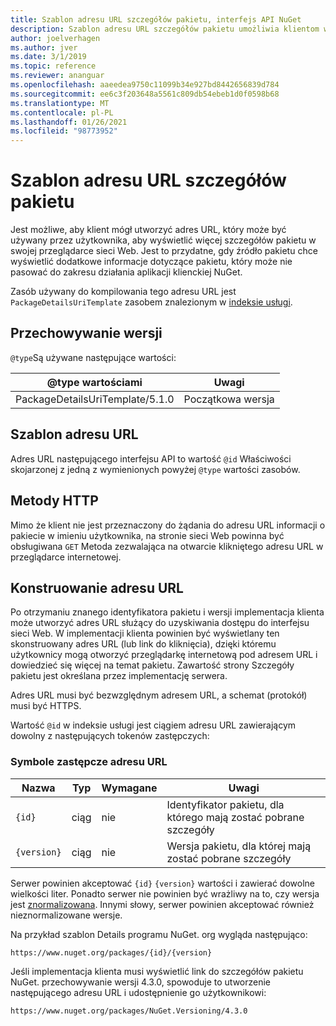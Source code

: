 ```yaml
---
title: Szablon adresu URL szczegółów pakietu, interfejs API NuGet
description: Szablon adresu URL szczegółów pakietu umożliwia klientom wyświetlanie w ich interfejsie użytkownika linku internetowego do większej liczby szczegółów pakietu
author: joelverhagen
ms.author: jver
ms.date: 3/1/2019
ms.topic: reference
ms.reviewer: ananguar
ms.openlocfilehash: aaeedea9750c11099b34e927bd8442656839d784
ms.sourcegitcommit: ee6c3f203648a5561c809db54ebeb1d0f0598b68
ms.translationtype: MT
ms.contentlocale: pl-PL
ms.lasthandoff: 01/26/2021
ms.locfileid: "98773952"
---
```

# <a name="package-details-url-template"></a>Szablon adresu URL szczegółów pakietu

Jest możliwe, aby klient mógł utworzyć adres URL, który może być używany przez użytkownika, aby wyświetlić więcej szczegółów pakietu w swojej przeglądarce sieci Web. Jest to przydatne, gdy źródło pakietu chce wyświetlić dodatkowe informacje dotyczące pakietu, który może nie pasować do zakresu działania aplikacji klienckiej NuGet.

Zasób używany do kompilowania tego adresu URL jest `PackageDetailsUriTemplate` zasobem znalezionym w [indeksie usługi](service-index.md).

## <a name="versioning"></a>Przechowywanie wersji

`@type`Są używane następujące wartości:

@type wartościami                     | Uwagi
------------------------------- | -----
PackageDetailsUriTemplate/5.1.0 | Początkowa wersja

## <a name="url-template"></a>Szablon adresu URL

Adres URL następującego interfejsu API to wartość `@id` Właściwości skojarzonej z jedną z wymienionych powyżej `@type` wartości zasobów.

## <a name="http-methods"></a>Metody HTTP

Mimo że klient nie jest przeznaczony do żądania do adresu URL informacji o pakiecie w imieniu użytkownika, na stronie sieci Web powinna być obsługiwana `GET` Metoda zezwalająca na otwarcie klikniętego adresu URL w przeglądarce internetowej.

## <a name="construct-the-url"></a>Konstruowanie adresu URL

Po otrzymaniu znanego identyfikatora pakietu i wersji implementacja klienta może utworzyć adres URL służący do uzyskiwania dostępu do interfejsu sieci Web. W implementacji klienta powinien być wyświetlany ten skonstruowany adres URL (lub link do kliknięcia), dzięki któremu użytkownicy mogą otworzyć przeglądarkę internetową pod adresem URL i dowiedzieć się więcej na temat pakietu. Zawartość strony Szczegóły pakietu jest określana przez implementację serwera.

Adres URL musi być bezwzględnym adresem URL, a schemat (protokół) musi być HTTPS.

Wartość `@id` w indeksie usługi jest ciągiem adresu URL zawierającym dowolny z następujących tokenów zastępczych:

### <a name="url-placeholders"></a>Symbole zastępcze adresu URL

Nazwa        | Typ    | Wymagane | Uwagi
----------- | ------- | -------- | -----
`{id}`      | ciąg  | nie       | Identyfikator pakietu, dla którego mają zostać pobrane szczegóły
`{version}` | ciąg  | nie       | Wersja pakietu, dla której mają zostać pobrane szczegóły

Serwer powinien akceptować `{id}` `{version}` wartości i zawierać dowolne wielkości liter. Ponadto serwer nie powinien być wrażliwy na to, czy wersja jest [znormalizowana](../concepts/package-versioning.md#normalized-version-numbers). Innymi słowy, serwer powinien akceptować również nieznormalizowane wersje.

Na przykład szablon Details programu NuGet. org wygląda następująco:

```http
https://www.nuget.org/packages/{id}/{version}
```

Jeśli implementacja klienta musi wyświetlić link do szczegółów pakietu NuGet. przechowywanie wersji 4.3.0, spowoduje to utworzenie następującego adresu URL i udostępnienie go użytkownikowi:

```http
https://www.nuget.org/packages/NuGet.Versioning/4.3.0
```
